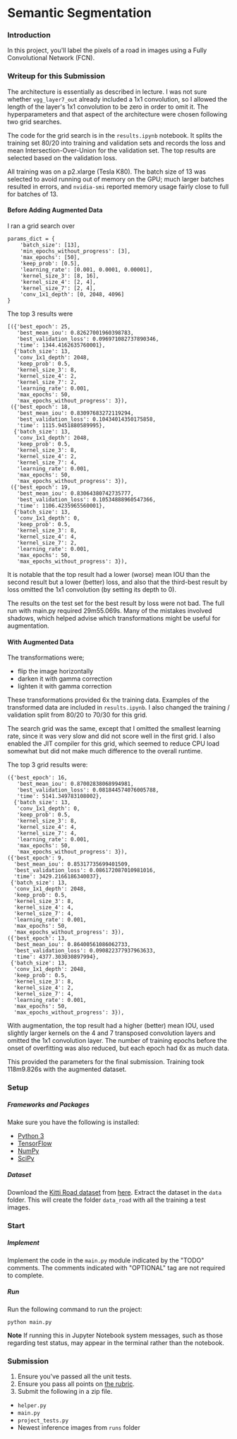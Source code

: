 # Semantic Segmentation
### Introduction

In this project, you'll label the pixels of a road in images using a Fully Convolutional Network (FCN).

### Writeup for this Submission

The architecture is essentially as described in lecture. I was not sure whether `vgg_layer7_out` already included a 1x1 convolution, so I allowed the length of the layer's 1x1 convolution to be zero in order to omit it. The hyperparameters and that aspect of the architecture were chosen following two grid searches.

The code for the grid search is in the `results.ipynb` notebook. It splits the training set 80/20 into training and validation sets and records the loss and mean Intersection-Over-Union for the validation set. The top results are selected based on the validation loss.

All training was on a p2.xlarge (Tesla K80). The batch size of 13 was selected to avoid running out of memory on the GPU; much larger batches resulted in errors, and `nvidia-smi` reported memory usage fairly close to full for batches of 13.

#### Before Adding Augmented Data

I ran a grid search over
```
params_dict = {
    'batch_size': [13],
    'min_epochs_without_progress': [3],
    'max_epochs': [50],
    'keep_prob': [0.5],
    'learning_rate': [0.001, 0.0001, 0.00001],
    'kernel_size_3': [8, 16],
    'kernel_size_4': [2, 4],
    'kernel_size_7': [2, 4],
    'conv_1x1_depth': [0, 2048, 4096]
}
```

The top 3 results were
```
[({'best_epoch': 25,
   'best_mean_iou': 0.82627001960398783,
   'best_validation_loss': 0.096971082737890346,
   'time': 1344.4162635760001},
  {'batch_size': 13,
   'conv_1x1_depth': 2048,
   'keep_prob': 0.5,
   'kernel_size_3': 8,
   'kernel_size_4': 2,
   'kernel_size_7': 2,
   'learning_rate': 0.001,
   'max_epochs': 50,
   'max_epochs_without_progress': 3}),
 ({'best_epoch': 18,
   'best_mean_iou': 0.83097683272119294,
   'best_validation_loss': 0.10434014350175858,
   'time': 1115.9451880589995},
  {'batch_size': 13,
   'conv_1x1_depth': 2048,
   'keep_prob': 0.5,
   'kernel_size_3': 8,
   'kernel_size_4': 2,
   'kernel_size_7': 4,
   'learning_rate': 0.001,
   'max_epochs': 50,
   'max_epochs_without_progress': 3}),
 ({'best_epoch': 19,
   'best_mean_iou': 0.83064380742735777,
   'best_validation_loss': 0.10534888960547366,
   'time': 1106.4235965560001},
  {'batch_size': 13,
   'conv_1x1_depth': 0,
   'keep_prob': 0.5,
   'kernel_size_3': 8,
   'kernel_size_4': 4,
   'kernel_size_7': 2,
   'learning_rate': 0.001,
   'max_epochs': 50,
   'max_epochs_without_progress': 3}),
```

It is notable that the top result had a lower (worse) mean IOU than the second result but a lower (better) loss, and also that the third-best result by loss omitted the 1x1 convolution (by setting its depth to 0).

The results on the test set for the best result by loss were not bad. The full run with main.py required 29m55.069s. Many of the mistakes involved shadows, which helped advise which transformations might be useful for augmentation.

#### With Augmented Data

The transformations were;
- flip the image horizontally
- darken it with gamma correction
- lighten it with gamma correction

These transformations provided 6x the training data. Examples of the transformed data are included in `results.ipynb`. I also changed the training / validation split from 80/20 to 70/30 for this grid.

The search grid was the same, except that I omitted the smallest learning rate, since it was very slow and did not score well in the first grid. I also enabled the JIT compiler for this grid, which seemed to reduce CPU load somewhat but did not make much difference to the overall runtime.

The top 3 grid results were:
```
({'best_epoch': 16,
   'best_mean_iou': 0.87002838068994981,
   'best_validation_loss': 0.081844574076005788,
   'time': 5141.349783108002},
  {'batch_size': 13,
   'conv_1x1_depth': 0,
   'keep_prob': 0.5,
   'kernel_size_3': 8,
   'kernel_size_4': 4,
   'kernel_size_7': 4,
   'learning_rate': 0.001,
   'max_epochs': 50,
   'max_epochs_without_progress': 3}),
({'best_epoch': 9,
  'best_mean_iou': 0.85317735699401509,
  'best_validation_loss': 0.086172087010981016,
  'time': 3429.2166186340037},
 {'batch_size': 13,
  'conv_1x1_depth': 2048,
  'keep_prob': 0.5,
  'kernel_size_3': 8,
  'kernel_size_4': 4,
  'kernel_size_7': 4,
  'learning_rate': 0.001,
  'max_epochs': 50,
  'max_epochs_without_progress': 3}),   
({'best_epoch': 13,
  'best_mean_iou': 0.86400561086062733,
  'best_validation_loss': 0.090822377937963633,
  'time': 4377.303030897994},
 {'batch_size': 13,
  'conv_1x1_depth': 2048,
  'keep_prob': 0.5,
  'kernel_size_3': 8,
  'kernel_size_4': 2,
  'kernel_size_7': 4,
  'learning_rate': 0.001,
  'max_epochs': 50,
  'max_epochs_without_progress': 3}),
```

With augmentation, the top result had a higher (better) mean IOU, used slightly larger kernels on the 4 and 7 transposed convolution layers and omitted the 1x1 convolution layer. The number of training epochs before the onset of overfitting was also reduced, but each epoch had 6x as much data.

This provided the parameters for the final submission. Training took 118m9.826s with the augmented dataset.

### Setup
##### Frameworks and Packages
Make sure you have the following is installed:
 - [Python 3](https://www.python.org/)
 - [TensorFlow](https://www.tensorflow.org/)
 - [NumPy](http://www.numpy.org/)
 - [SciPy](https://www.scipy.org/)
##### Dataset
Download the [Kitti Road dataset](http://www.cvlibs.net/datasets/kitti/eval_road.php) from [here](http://www.cvlibs.net/download.php?file=data_road.zip).  Extract the dataset in the `data` folder.  This will create the folder `data_road` with all the training a test images.

### Start
##### Implement
Implement the code in the `main.py` module indicated by the "TODO" comments.
The comments indicated with "OPTIONAL" tag are not required to complete.
##### Run
Run the following command to run the project:
```
python main.py
```
**Note** If running this in Jupyter Notebook system messages, such as those regarding test status, may appear in the terminal rather than the notebook.

### Submission
1. Ensure you've passed all the unit tests.
2. Ensure you pass all points on [the rubric](https://review.udacity.com/#!/rubrics/989/view).
3. Submit the following in a zip file.
 - `helper.py`
 - `main.py`
 - `project_tests.py`
 - Newest inference images from `runs` folder
